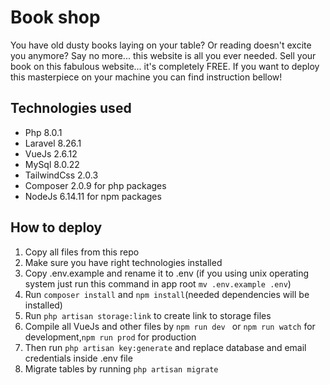 # Book shop

You have old dusty books laying on your table? Or reading doesn't excite you anymore?
Say no more... this website is all you ever needed.
Sell your book on this fabulous website... it's completely FREE.
If you want to deploy this masterpiece on your machine you can find instruction bellow!

## Technologies used


- Php 8.0.1
- Laravel 8.26.1
- VueJs 2.6.12
- MySql 8.0.22
- TailwindCss 2.0.3
- Composer 2.0.9 for php packages
- NodeJs 6.14.11 for npm packages

## How to deploy

1. Copy all files from this repo
1. Make sure you have right technologies installed
1. Copy .env.example and rename it to .env (if you using unix operating system just run this command in app root `mv .env.example .env`)
1. Run `composer install` and `npm install`(needed dependencies will be installed)
1. Run `php artisan storage:link` to create link to storage files
1. Compile all VueJs and other files by `npm run dev ` or `npm run watch` for development,`npm run prod` for production
1. Then run `php artisan key:generate` and replace database and email credentials inside .env file
1. Migrate tables by running `php artisan migrate`
